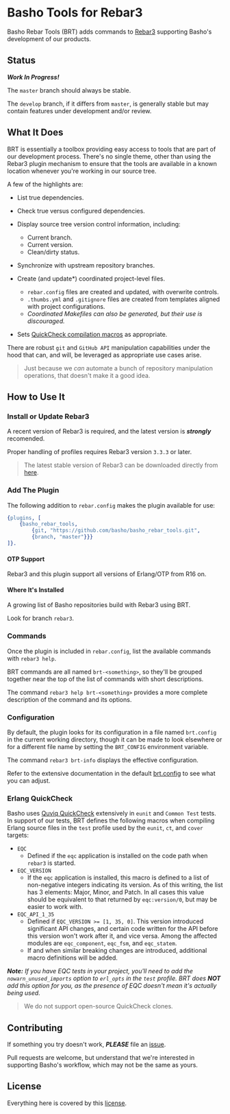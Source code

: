 # Basho Tools for Rebar3

Basho Rebar Tools (BRT) adds commands to [Rebar3][rebar3] supporting Basho's development of our products.

## Status

***Work In Progress!***

The `master` branch should always be stable.

The `develop` branch, if it differs from `master`, is generally stable but may contain features under development and/or review.

## What It Does

BRT is essentially a toolbox providing easy access to tools that are part of our development process.  There's no single theme, other than using the Rebar3 plugin mechanism to ensure that the tools are available in a known location whenever you're working in our source tree.

A few of the highlights are:

* List true dependencies.

* Check true versus configured dependencies.

* Display source tree version control information, including:
  * Current branch.
  * Current version.
  * Clean/dirty status.

* Synchronize with upstream repository branches.

* Create (and update*) coordinated project-level files.
  * `rebar.config` files are created and updated, with overwrite controls.
  * `.thumbs.yml` and `.gitignore` files are created from templates aligned with project configurations.
  * _Coordinated Makefiles can also be generated, but their use is discouraged._

* Sets <a href="#erlang-quickcheck">QuickCheck compilation macros</a> as appropriate.

There are robust `git` and `GitHub API` manipulation capabilities under the hood that can, and will, be leveraged as appropriate use cases arise.

> Just because we _can_ automate a bunch of repository manipulation operations, that doesn't make it a good idea.

## How to Use It

### Install or Update Rebar3

A recent version of Rebar3 is required, and the latest version is ***strongly*** recomended.

Proper handling of profiles requires Rebar3 version `3.3.3` or later.

> The latest stable version of Rebar3 can be downloaded directly from [here][rebar3dl].

### Add The Plugin

The following addition to `rebar.config` makes the plugin available for use:

```erlang
{plugins, [
    {basho_rebar_tools,
        {git, "https://github.com/basho/basho_rebar_tools.git",
        {branch, "master"}}}
]}.
```

#### OTP Support

Rebar3 and this plugin support all versions of Erlang/OTP from R16 on.

#### Where It's Installed

A growing list of Basho repositories build with Rebar3 using BRT.

Look for branch `rebar3`.

### Commands

Once the plugin is included in `rebar.config`, list the available commands with `rebar3 help`.

BRT commands are all named `brt-<something>`, so they'll be grouped together near the top of the list of commands with short descriptions.

The command `rebar3 help brt-<something>` provides a more complete description of the command and its options.

### Configuration

By default, the plugin looks for its configuration in a file named `brt.config` in the current working directory, though it can be made to look elsewhere or for a different file name by setting the `BRT_CONFIG` environment variable.

The command `rebar3 brt-info` displays the effective configuration.

Refer to the extensive documentation in the default [brt.config](priv/defaults/brt.config) to see what you can adjust.

### Erlang QuickCheck

Basho uses [Quviq QuickCheck][eqc] extensively in `eunit` and `Common Test` tests.
In support of our tests, BRT defines the following macros when compiling Erlang source files in the `test` profile used by the `eunit`, `ct`, and `cover` targets:

* `EQC`
  * Defined if the `eqc` application is installed on the code path when `rebar3` is started.
* `EQC_VERSION`
  * If the `eqc` application is installed, this macro is defined to a list of non-negative integers indicating its version.  As of this writing, the list has 3 elements: Major, Minor, and Patch.  In all cases this value should be equivalent to that returned by `eqc:version/0`, but may be easier to work with.
* `EQC_API_1_35`
  * Defined if `EQC_VERSION >= [1, 35, 0]`.  This version introduced significant API changes, and certain code written for the API before this version won't work after it, and vice versa.  Among the affected modules are `eqc_component`, `eqc_fsm`, and `eqc_statem`.
  * If and when similar breaking changes are introduced, additional macro definitions will be added.

_**Note:** If you have EQC tests in your project, you'll need to add the `nowarn_unused_imports` option to `erl_opts` in the `test` profile.  BRT does **NOT** add this option for you, as the presence of EQC doesn't mean it's actually being used._

> We do not support open-source QuickCheck clones.

## Contributing

If something you try doesn't work, ***PLEASE*** file an [issue][issues].

Pull requests are welcome, but understand that we're interested in supporting Basho's workflow, which may not be the same as yours.

## License

Everything here is covered by this [license][].


  [license]:    LICENSE
  [issues]:     https://github.com/basho/basho_rebar_tools/issues
  [rebar3]:     https://www.rebar3.org
  [rebar3dl]:   https://s3.amazonaws.com/rebar3/rebar3
  [rebar3cfg]:  https://www.rebar3.org/docs/configuration
  [rebar3src]:  https://github.com/erlang/rebar3
  [eqc]:        http://www.quviq.com/products/erlang-quickcheck/

